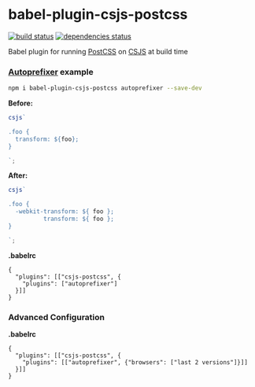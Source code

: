 # babel-plugin-csjs-postcss

[![build status][build-badge]][build-href]
[![dependencies status][deps-badge]][deps-href]

Babel plugin for running [PostCSS](https://github.com/postcss/postcss) on [CSJS](https://github.com/rtsao/csjs) at build time

### [Autoprefixer](https://github.com/postcss/autoprefixer) example
```sh
npm i babel-plugin-csjs-postcss autoprefixer --save-dev
```

**Before:**
```javascript
csjs`

.foo {
  transform: ${foo};
}

`;
```

**After:**
```javascript
csjs`

.foo {
  -webkit-transform: ${ foo };
          transform: ${ foo };
}

`;
```

**.babelrc**
```
{
  "plugins": [["csjs-postcss", {
    "plugins": ["autoprefixer"]
  }]]
}
```


### Advanced Configuration

**.babelrc**
```
{
  "plugins": [["csjs-postcss", {
    "plugins": [["autoprefixer", {"browsers": ["last 2 versions"]}]]
  }]]
}
```

[build-badge]: https://travis-ci.org/rtsao/babel-plugin-csjs-postcss.svg?branch=master
[build-href]: https://travis-ci.org/rtsao/babel-plugin-csjs-postcss
[deps-badge]: https://david-dm.org/rtsao/babel-plugin-csjs-postcss.svg
[deps-href]: https://david-dm.org/rtsao/babel-plugin-csjs-postcss
